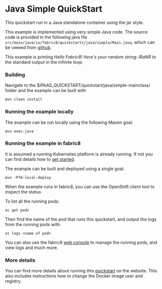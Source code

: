 # Java Simple QuickStart

This quickstart run in a Java standalone container using the jar style.

This example is implemented using very simple Java code.
The source code is provided in the following java file `src/main/java/io/fabric8/quickstarts/java/simple/Main.java`,
which can be viewed from [github](https://github.com/fabric8io/ipaas-quickstarts/blob/master/quickstart/java/simple-mainclass/src/main/java/io/fabric8/quickstarts/java/simple/Main.java).

This example is printing *Hello Fabric8! Here's your random string: lRaNR* to the standard output in the infinite loop.


### Building

Navigate to the $IPAAS_QUICKSTART/quickstart/java/simple-mainclass/ folder and the example can be built with

    mvn clean install


### Running the example locally

The example can be run locally using the following Maven goal:

    mvn exec:java


### Running the example in fabric8

It is assumed a running Kubernetes platform is already running. If not you can find details how to [get started](http://fabric8.io/guide/getStarted/index.html).

The example can be built and deployed using a single goal:

    mvn -Pf8-local-deploy

When the example runs in fabric8, you can use the OpenShift client tool to inspect the status

To list all the running pods:

    oc get pods

Then find the name of the pod that runs this quickstart, and output the logs from the running pods with:

    oc logs <name of pod>

You can also use the fabric8 [web console](http://fabric8.io/guide/console.html) to manage the
running pods, and view logs and much more.


### More details

You can find more details about running this [quickstart](http://fabric8.io/guide/quickstarts/running.html) on the website. This also includes instructions how to change the Docker image user and registry.

